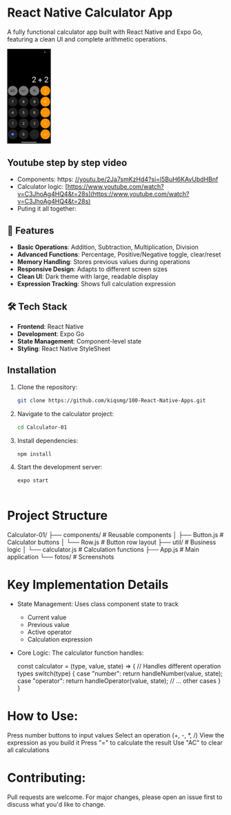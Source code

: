 # React Native Calculator App

A fully functional calculator app built with React Native and Expo Go, featuring a clean UI and complete arithmetic operations.

<img width="20%" src="https://raw.githubusercontent.com/kiqsmg/100-React-Native-Apps/main/Calculator-01/fotos/calculator.jpeg">


## Youtube step by step video
- Components: https: [//youtu.be/2Ja7smKzHd4?si=l5BuH6KAvUbdHBnf](https://www.youtube.com/watch?v=2Ja7smKzHd4&t=340s)
- Calculator logic: [https://www.youtube.com/watch?v=C3JhoAg4HQ4&t=28s](https://www.youtube.com/watch?v=C3JhoAg4HQ4&t=28s)
- Puting it all together: 



## 🌟 Features
 - **Basic Operations**: Addition, Subtraction, Multiplication, Division
- **Advanced Functions**: Percentage, Positive/Negative toggle, clear/reset
- **Memory Handling**: Stores previous values during operations
- **Responsive Design**: Adapts to different screen sizes
- **Clean UI**: Dark theme with large, readable display
- **Expression Tracking**: Shows full calculation expression



## 🛠️ Tech Stack
- **Frontend**: React Native
- **Development**: Expo Go
- **State Management**: Component-level state
- **Styling**: React Native StyleSheet



## Installation

1. Clone the repository:
   ```bash
   git clone https://github.com/kiqsmg/100-React-Native-Apps.git

2. Navigate to the calculator project:
   ```bash
   cd Calculator-01

3. Install dependencies:
   ```bash
   npm install

4. Start the development server:
   ```bash
   expo start



# Project Structure

Calculator-01/
├── components/        # Reusable components
│   ├── Button.js     # Calculator buttons
│   └── Row.js        # Button row layout
├── util/             # Business logic
│   └── calculator.js # Calculation functions
├── App.js            # Main application
└── fotos/            # Screenshots



# Key Implementation Details
- State Management: Uses class component state to track
   - Current value
   - Previous value
   - Active operator
   - Calculation expression
- Core Logic: The calculator function handles:
  
  const calculator = (type, value, state) => {
  // Handles different operation types
  switch(type) {
    case "number": return handleNumber(value, state);
    case "operator": return handleOperator(value, state);
    // ... other cases
  }
}



# How to Use:

Press number buttons to input values
Select an operation (+, -, *, /)
View the expression as you build it
Press "=" to calculate the result
Use "AC" to clear all calculations



# Contributing:

Pull requests are welcome. For major changes, please open an issue first to discuss what you'd like to change.
